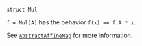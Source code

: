 ```
struct Mul
```

`f = Mul(A)` has the behavior `f(x) == f.A * x`.

See [`AbstractAffineMap`](@ref) for more information.
